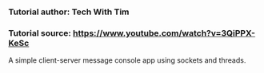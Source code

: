 ### Tutorial author: Tech With Tim
### Tutorial source: https://www.youtube.com/watch?v=3QiPPX-KeSc

A simple client-server message console app using sockets and threads.

